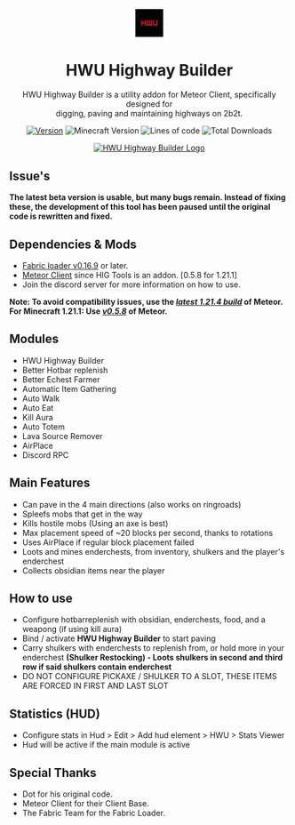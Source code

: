 <div align="center">
    <img src="/src/main/resources/assets/icon.png" alt="logo" width="10%"/>
    <h1>HWU Highway Builder</h1>
    <p>
        HWU Highway Builder is a utility addon for Meteor Client, specifically designed for
        <br>digging, paving and maintaining highways on 2b2t.
    </p>
</div>

<div align="center">
    <a href="https://github.com/musheck/HWU-Highway-Builder/releases"><img src="https://img.shields.io/github/v/release/musheck/HWU-Highway-Builder?display_name=release&color=red" alt="Version"></a>
    <img src="https://img.shields.io/badge/MC%20Version-1.21.1_%26_1.21.4-red" alt="Minecraft Version"> 
    <img src="https://img.shields.io/badge/dynamic/json?url=https%3A%2F%2Fapi.codetabs.com%2Fv1%2Floc%2F%3Fgithub%3Dmusheck%2FHWU-Highway-Builder&query=%24%5B-1%3A%5D.linesOfCode&label=lines%20of%20code&color=red" alt="Lines of code">
    <img src="https://img.shields.io/github/downloads/musheck/HWU-Highway-Builder/total?color=red&label=Total Downloads" alt="Total Downloads">
    <br>
    <p>
    <a href="https://discord.gg/highways"><img src="https://invidget.switchblade.xyz/highways" alt="HWU Highway Builder Logo"></a>
    </p>
</div>

## Issue's
**The latest beta version is usable, but many bugs remain. Instead of fixing these, the development of this tool has been paused until the original code is rewritten and fixed.**

## Dependencies & Mods
- [Fabric loader v0.16.9](https://fabricmc.net/) or later.
- [Meteor Client](https://meteorclient.com/) since HIG Tools is an addon. [0.5.8 for 1.21.1]
- Join the discord server for more information on how to use.

**Note: To avoid compatibility issues, use the *[latest 1.21.4 build](https://meteorclient.com/api/download)* of Meteor.**
<br>**For Minecraft 1.21.1: Use *[v0.5.8](https://maven.meteordev.org/releases/meteordevelopment/meteor-client/0.5.8/meteor-client-0.5.8.jar)* of Meteor.**

## Modules
- HWU Highway Builder
- Better Hotbar replenish
- Better Echest Farmer
- Automatic Item Gathering
- Auto Walk
- Auto Eat
- Kill Aura
- Auto Totem
- Lava Source Remover
- AirPlace
- Discord RPC

## Main Features
- Can pave in the 4 main directions (also works on ringroads)
- Spleefs mobs that get in the way
- Kills hostile mobs (Using an axe is best)
- Max placement speed of ~20 blocks per second, thanks to rotations
- Uses AirPlace if regular block placement failed
- Loots and mines enderchests, from inventory, shulkers and the player's enderchest
- Collects obsidian items near the player

## How to use
- Configure hotbarreplenish with obsidian, enderchests, food, and a weapong (if using kill aura)
- Bind / activate **HWU Highway Builder** to start paving
- Carry shulkers with enderchests to replenish from, or hold more in your enderchest **(Shulker Restocking) - Loots shulkers in second and third row if said shulkers contain enderchest**
- DO NOT CONFIGURE PICKAXE / SHULKER TO A SLOT, THESE ITEMS ARE FORCED IN FIRST AND LAST SLOT

## Statistics (HUD)
- Configure stats in Hud > Edit > Add hud element > HWU > Stats Viewer
- Hud will be active if the main module is active

## Special Thanks
- Dot for his original code.
- Meteor Client for their Client Base.
- The Fabric Team for the Fabric Loader.
